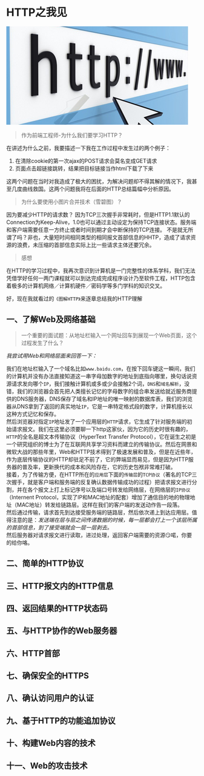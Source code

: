 # HTTP之我见

![http](https://github.com/94dreamer/Note/blob/master/HTTP之我见/img/index.jpg)

> 作为前端工程师-为什么我们要学习HTTP？

在讲述为什么之前，我要描述一下我在工作过程中发生过的两个例子：

1. 在清除cookie的第一次ajax的POST请求会莫名变成GET请求
2. 页面点击超链接跳转，结果把目标链接当作html下载了下来

这两个问题在当时对我造成了极大的困扰，为解决问题却不得其解的情况下，我甚至几度曲线救国。这两个问题我将在后面的HTTP总结篇幅中分析原因。

> 为什么要使用小图片合并技术（雪碧图）？

因为要减少HTTP的请求数？
因为TCP三次握手非常耗时，但是HTTP1.1默认的Connection为Keep-Alive，1.0也可以通过主动设定为保持TCP连接状态。服务端和客户端需要任意一方终止或者时间到期才会中断保持的TCP连接。
不是就无所谓了吗？非也，大量短时间相同类型的相同报文首部信息的HHTP，造成了请求资源的浪费，未压缩的首部信息实际上比一些请求主体还要冗余。

> 感想

在HTTP的学习过程中，我再次意识到计算机是一门完整性的体系学科，我们无法凭借学好任何一两门课程就可以到达完成完成程序设计乃至软件工程，HTTP包含着极多的计算机网络／计算机硬件／密码学等多门学科的知识交叉。


好，现在我就看过的`《图解HTTP》`来逐章总结我的HTTP理解

## 一、了解Web及网络基础

> 一个重要的面试题：从地址栏输入一个网址回车到展现一个Web页面，这个过程发生了什么？

*我尝试用Web和网络层面来回答一下：*

我们在地址栏输入了一个域名比如`www.baidu.com`，在按下回车键这一瞬间，我们的计算机并没有办法直接知道这一串字母加数字的地址到底指向哪里，换句话说资源请求发向哪个`IP`，我们接触计算机或多或少会接触2个词，`DNS`和`域名解析`，没错，我们的浏览器会首先把人类擅长记忆的字母数字的组合串发送给就近服务商提供的DNS服务器，DNS保存了域名和IP地址的唯一映射的数据库表，我们的浏览器从DNS拿到了返回的真实地址`IP`，它是一串特定格式段的数字，计算机擅长以这种方式记忆和保存。  
然后浏览器对指定`IP`地址发了一个应用层的`HTTP`请求，它生成了针对服务端的初始请求报文。我们在这里必须要聊一下http这家伙，因为它的历史时很有趣的，`HTTP`的全名是超文本传输协议（HyperText Transfer Protocol），它在诞生之初是一个研究组织的博士为了在互联网共享学习资料而建立的传输协议。然后在网景和微软大战的那些年里，Web和HTTP技术得到了极速发展和普及，但是在近些年，作为底层传输协议的HTTP却驻足不前了，它的弊端显而易见，但是因为HTTP服务器的普及率，更新换代的成本和风险存在，它的历史包袱非常难打破。  
接着，为了传输方便，在HTTP所在的`应用层`下面的`传输层`的`TCP协议`（著名的TCP三次握手，就是客户端和服务端的反复确认数据传输成功的过程）把请求报文进行分割，并在各个报文上打上标记序号以及端口号转发给网络层，在网络层的`IP协议`（Internent Protocol，实现了IP和MAC地址的配套）增加了通信目的地的物理地址（MAC地址）转发给链路层。这样在我们的客户端的发送动作告一段落。  
然后通过传输，请求首先到达接受服务端的链路层，然后依次递上到达应用层。值得注意的是：*发送端在层与层之间传递数据的时候，每一层都会打上一个该层所属的首部信息，到了接受端就会一层一层剥去。*  
然后服务器对请求报文进行读取，进过处理，返回客户端需要的资源😏喏，你要的给你咯。




## 二、简单的HTTP协议

## 三、HTTP报文内的HTTP信息

## 四、返回结果的HTTP状态码

## 五、与HTTP协作的Web服务器

## 六、HTTP首部

## 七、确保安全的HTTPS

## 八、确认访问用户的认证

## 九、基于HTTP的功能追加协议

## 十、构建Web内容的技术

## 十一、Web的攻击技术















